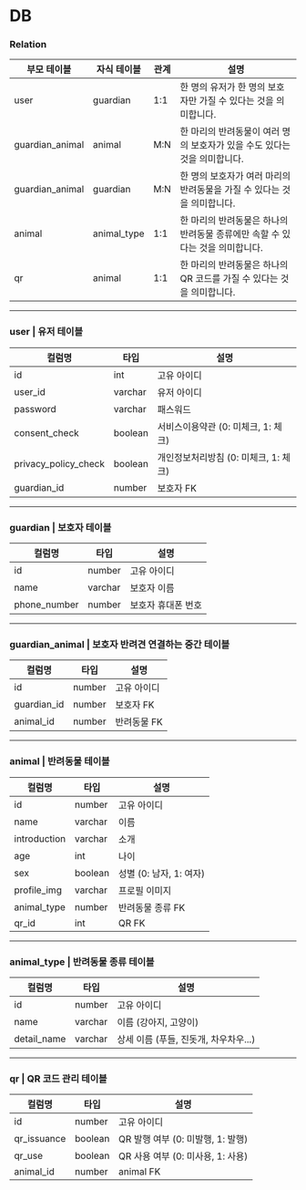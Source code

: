 # DB

### Relation

| 부모 테이블     | 자식 테이블 | 관계 | 설명                                                                          |
| --------------- | ----------- | ---- | ----------------------------------------------------------------------------- |
| user            | guardian    | 1:1  | 한 명의 유저가 한 명의 보호자만 가질 수 있다는 것을 의미합니다.               |
| guardian_animal | animal      | M:N  | 한 마리의 반려동물이 여러 명의 보호자가 있을 수도 있다는 것을 의미합니다.     |
| guardian_animal | guardian    | M:N  | 한 명의 보호자가 여러 마리의 반려동물을 가질 수 있다는 것을 의미합니다.       |
| animal          | animal_type | 1:1  | 한 마리의 반려동물은 하나의 반려동물 종류에만 속할 수 있다는 것을 의미합니다. |
| qr              | animal      | 1:1  | 한 마리의 반려동물은 하나의 QR 코드를 가질 수 있다는 것을 의미합니다.         |

---

### user | 유저 테이블

| 컬럼명               | 타입    | 설명                                  |
| -------------------- | ------- | ------------------------------------- |
| id                   | int     | 고유 아이디                           |
| user_id              | varchar | 유저 아이디                           |
| password             | varchar | 패스워드                              |
| consent_check        | boolean | 서비스이용약관 (0: 미체크, 1: 체크)   |
| privacy_policy_check | boolean | 개인정보처리방침 (0: 미체크, 1: 체크) |
| guardian_id          | number  | 보호자 FK                             |

---

### guardian | 보호자 테이블

| 컬럼명       | 타입    | 설명               |
| ------------ | ------- | ------------------ |
| id           | number  | 고유 아이디        |
| name         | varchar | 보호자 이름        |
| phone_number | number  | 보호자 휴대폰 번호 |

---

### guardian_animal | 보호자 반려견 연결하는 중간 테이블

| 컬럼명      | 타입   | 설명        |
| ----------- | ------ | ----------- |
| id          | number | 고유 아이디 |
| guardian_id | number | 보호자 FK   |
| animal_id   | number | 반려동물 FK |

---

### animal | 반려동물 테이블

| 컬럼명       | 타입    | 설명                    |
| ------------ | ------- | ----------------------- |
| id           | number  | 고유 아이디             |
| name         | varchar | 이름                    |
| introduction | varchar | 소개                    |
| age          | int     | 나이                    |
| sex          | boolean | 성별 (0: 남자, 1: 여자) |
| profile_img  | varchar | 프로필 이미지           |
| animal_type  | number  | 반려동물 종류 FK        |
| qr_id        | int     | QR FK                   |

---

### animal_type | 반려동물 종류 테이블

| 컬럼명      | 타입    | 설명                                  |
| ----------- | ------- | ------------------------------------- |
| id          | number  | 고유 아이디                           |
| name        | varchar | 이름 (강아지, 고양이)                 |
| detail_name | varchar | 상세 이름 (푸들, 진돗개, 차우차우...) |

---

### qr | QR 코드 관리 테이블

| 컬럼명      | 타입    | 설명                              |
| ----------- | ------- | --------------------------------- |
| id          | number  | 고유 아이디                       |
| qr_issuance | boolean | QR 발행 여부 (0: 미발행, 1: 발행) |
| qr_use      | boolean | QR 사용 여부 (0: 미사용, 1: 사용) |
| animal_id   | number  | animal FK                         |
